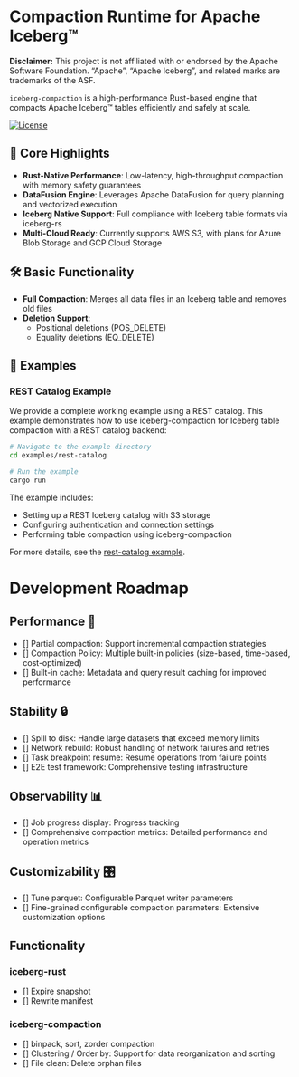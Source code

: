 # Compaction Runtime for Apache Iceberg™

**Disclaimer:** This project is not affiliated with or endorsed by the Apache Software Foundation. “Apache”, “Apache Iceberg”, and related marks are trademarks of the ASF.

`iceberg-compaction` is a high-performance Rust-based engine that compacts Apache Iceberg™ tables efficiently and safely at scale.


[![License](https://img.shields.io/badge/License-Apache%202.0-blue.svg)](https://opensource.org/licenses/Apache-2.0)

## 🌟 Core Highlights

- **Rust-Native Performance**: Low-latency, high-throughput compaction with memory safety guarantees
- **DataFusion Engine**: Leverages Apache DataFusion for query planning and vectorized execution
- **Iceberg Native Support**: Full compliance with Iceberg table formats via iceberg-rs
- **Multi-Cloud Ready**: Currently supports AWS S3, with plans for Azure Blob Storage and GCP Cloud Storage

## 🛠️ Basic Functionality

- **Full Compaction**: Merges all data files in an Iceberg table and removes old files
- **Deletion Support**:
  - Positional deletions (POS_DELETE)
  - Equality deletions (EQ_DELETE)

## 📝 Examples

### REST Catalog Example

We provide a complete working example using a REST catalog. This example demonstrates how to use iceberg-compaction for Iceberg table compaction with a REST catalog backend:

```bash
# Navigate to the example directory
cd examples/rest-catalog

# Run the example
cargo run
```

The example includes:
- Setting up a REST Iceberg catalog with S3 storage
- Configuring authentication and connection settings
- Performing table compaction using iceberg-compaction

For more details, see the [rest-catalog example](./examples/rest-catalog/).

# Development Roadmap

## Performance 🚀
- [] Partial compaction: Support incremental compaction strategies
- [] Compaction Policy: Multiple built-in policies (size-based, time-based, cost-optimized)
- [] Built-in cache: Metadata and query result caching for improved performance

## Stability 🔒
- [] Spill to disk: Handle large datasets that exceed memory limits
- [] Network rebuild: Robust handling of network failures and retries
- [] Task breakpoint resume: Resume operations from failure points
- [] E2E test framework: Comprehensive testing infrastructure

## Observability 📊
- [] Job progress display: Progress tracking
- [] Comprehensive compaction metrics: Detailed performance and operation metrics

## Customizability 🎛️
- [] Tune parquet: Configurable Parquet writer parameters
- [] Fine-grained configurable compaction parameters: Extensive customization options

## Functionality

### iceberg-rust
- [] Expire snapshot
- [] Rewrite manifest

### iceberg-compaction
- [] binpack, sort, zorder compaction
- [] Clustering / Order by: Support for data reorganization and sorting
- [] File clean: Delete orphan files
